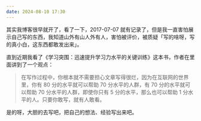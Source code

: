 ```yaml
---
date: 2024-08-10 17:30
---
```


其实我博客很早就开了，看了一下，2017-07-07 就有记录了，但是我一直害怕展示自己写的东西，我知道山外有山人外有人，害怕被评价，被质疑「写的啥呀，写的真小白，这东西都敢发出来」。

直到近期我看了《学习突围：迅速提升学习力水平的关键训练》这本书，作者在里面讲到了一个观点：
> 在写作过程中，你根本就不需要担心文章写得很烂，因为在互联网的世界里，你有 80 分的水平就可以帮助 70 分水平的人群，有 70 分的水平就可以帮助 70 分水平的人群，即使你只有 5 分的水平，那么也可以帮助 1 分水平的人。只要你敢写，就有人敢看。

是的呀，大胆的去写吧，把自己的想法、经验写出来吧。